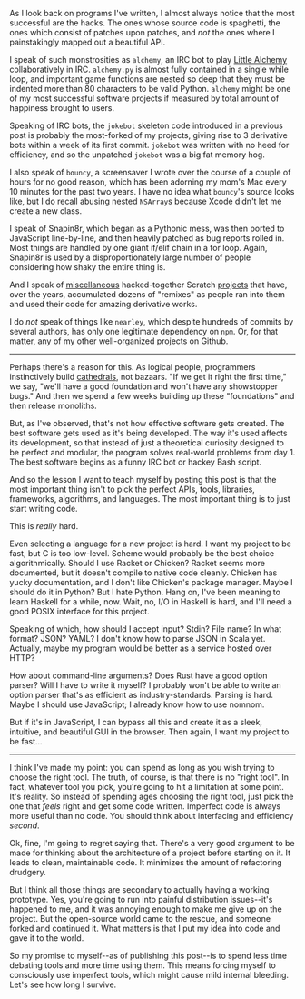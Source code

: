 As I look back on programs I've written, I almost always notice that the most
successful are the hacks. The ones whose source code is spaghetti, the ones
which consist of patches upon patches, and *not* the ones where I painstakingly
mapped out a beautiful API.

I speak of such monstrosities as `alchemy`, an IRC bot to play [Little
Alchemy](https://littlealchemy.com) collaboratively in IRC. `alchemy.py` is
almost fully contained in a single while loop, and important game functions are
nested so deep that they must be indented more than 80 characters to be valid
Python. `alchemy` might be one of my most successful software projects if
measured by total amount of happiness brought to users.

Speaking of IRC bots, the `jokebot` skeleton code introduced in a previous post
is probably the most-forked of my projects, giving rise to 3 derivative bots
within a week of its first commit. `jokebot` was written with no heed for
efficiency, and so the unpatched `jokebot` was a big fat memory hog.

I also speak of `bouncy`, a screensaver I wrote over the course of a couple of
hours for no good reason, which has been adorning my mom's Mac every 10 minutes
for the past two years. I have no idea what `bouncy`'s source looks like, but
I do recall abusing nested `NSArray`s because Xcode didn't let me create a new
class.

I speak of Snapin8r, which began as a Pythonic mess, was then ported to
JavaScript line-by-line, and then heavily patched as bug reports rolled in.
Most things are handled by one giant if/elif chain in a for loop.  Again,
Snapin8r is used by a disproportionately large number of people considering how
shaky the entire thing is.

And I speak of [miscellaneous](http://scratch.mit.edu/projects/10490996/)
hacked-together Scratch [projects](http://scratch.mit.edu/projects/1322628/)
that have, over the years, accumulated dozens of "remixes" as people ran into
them and used their code for amazing derivative works.

I do *not* speak of things like `nearley`, which despite hundreds of commits by
several authors, has only one legitimate dependency on `npm`. Or, for that
matter, any of my other well-organized projects on Github. 

---

Perhaps there's a reason for this. As logical people, programmers instinctively
build
[cathedrals](http://www.catb.org/~esr/writings/cathedral-bazaar/cathedral-bazaar/cathedral-bazaar.ps),
not bazaars. "If we get it right the first time," we say, "we'll have a good
foundation and won't have any showstopper bugs." And then we spend a few weeks
building up these "foundations" and then release monoliths.

But, as I've observed, that's not how effective software gets created. The
best software gets used as it's being developed. The way it's used affects its
development, so that instead of just a theoretical curiosity designed to be
perfect and modular, the program solves real-world problems from day 1. The
best software begins as a funny IRC bot or hackey Bash script.

And so the lesson I want to teach myself by posting this post is that the most
important thing isn't to pick the perfect APIs, tools, libraries, frameworks,
algorithms, and languages. The most important thing is to just start writing
code.

This is *really* hard.

Even selecting a language for a new project is hard. I want my project to be
fast, but C is too low-level. Scheme would probably be the best choice
algorithmically. Should I use Racket or Chicken? Racket seems more documented,
but it doesn't compile to native code cleanly. Chicken has yucky documentation,
and I don't like Chicken's package manager. Maybe I should do it in Python? But
I hate Python.  Hang on, I've been meaning to learn Haskell for a while, now.
Wait, no, I/O in Haskell is hard, and I'll need a good POSIX interface for this
project.

Speaking of which, how should I accept input? Stdin? File name? In what format?
JSON? YAML? I don't know how to parse JSON in Scala yet. Actually, maybe my
program would be better as a service hosted over HTTP?

How about command-line arguments? Does Rust have a good option parser? Will I
have to write it myself? I probably won't be able to write an option parser
that's as efficient as industry-standards. Parsing is hard. Maybe I should use
JavaScript; I already know how to use nomnom.

But if it's in JavaScript, I can bypass all this and create it as a sleek,
intuitive, and beautiful GUI in the browser. Then again, I want my project to
be fast...

---

I think I've made my point: you can spend as long as you wish trying to choose
the right tool. The truth, of course, is that there is no "right tool". In
fact, whatever tool you pick, you're going to hit a limitation at some point.
It's reality. So instead of spending ages choosing the right tool, just pick
the one that *feels* right and get some code written. Imperfect code is always
more useful than no code. You should think about interfacing and efficiency
*second*.

Ok, fine, I'm going to regret saying that. There's a very good argument to be
made for thinking about the architecture of a project before starting on it. It
leads to clean, maintainable code. It minimizes the amount of refactoring
drudgery.

But I think all those things are secondary to actually having a working
prototype. Yes, you're going to run into painful distribution issues--it's
happened to me, and it was annoying enough to make me give up on the project.
But the open-source world came to the rescue, and someone forked and continued
it. What matters is that I put my idea into code and gave it to the world.

So my promise to myself--as of publishing this post--is to spend less time
debating tools and more time using them. This means forcing myself to
consciously use imperfect tools, which might cause mild internal bleeding.
Let's see how long I survive.

